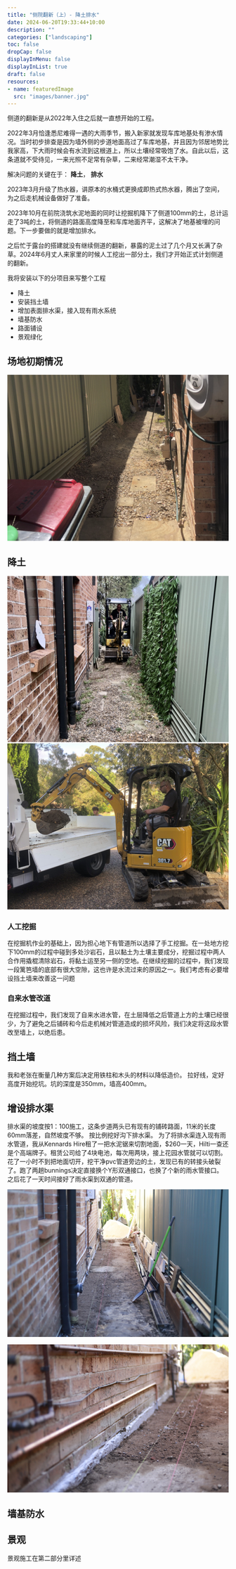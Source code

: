 ```yaml
---
title: "侧院翻新（上）- 降土排水"
date: 2024-06-20T19:33:44+10:00
description: ""
categories: ["landscaping"]
toc: false
dropCap: false
displayInMenu: false
displayInList: true
draft: false 
resources:
- name: featuredImage
  src: "images/banner.jpg"
---
```


侧道的翻新是从2022年入住之后就一直想开始的工程。

2022年3月恰逢悉尼难得一遇的大雨季节，搬入新家就发现车库地基处有渗水情况。当时初步排查是因为墙外侧的步道地面高过了车库地基，并且因为邻居地势比我家高，下大雨时候会有水流到这根道上，所以土壤经常吸饱了水。自此以后，这条道就不受待见，一来光照不足常有杂草，二来经常潮湿不太干净。

解决问题的关键在于： **降土**， **排水**

2023年3月升级了热水器，讲原本的水桶式更换成即热式热水器，腾出了空间，为之后走机械设备做好了准备。

2023年10月在前院浇筑水泥地面的同时让挖掘机降下了侧道100mm的土，总计运走了3吨的土，将侧道的路面高度降至和车库地面齐平，这解决了地基被埋的问题。下一步要做的就是增加排水。

之后忙于露台的搭建就没有继续侧道的翻新，暴露的泥土过了几个月又长满了杂草。2024年6月丈人来家里的时候人工挖出一部分土，我们才开始正式计划侧道的翻新。

我将安装以下的分项目来写整个工程

- 降土
- 安装挡土墙
- 增加表面排水渠，接入现有雨水系统
- 墙基防水
- 路面铺设
- 景观绿化

## 场地初期情况

![原始状况](images/side-lane%20-%205.jpeg)


## 降土

![降土](images/side-lane%20-%206.jpeg)
![降土](images/side-lane%20-%207.jpeg)


### 人工挖掘

在挖掘机作业的基础上，因为担心地下有管道所以选择了手工挖掘。在一处地方挖下100mm的过程中碰到多处沙岩石，且以黏土为土壤主要成分，挖掘过程中两人合作用撬棍清除岩石，将黏土运至另一侧的空地。在继续挖掘的过程中，我们发现一段篱笆墙的底部有很大空隙，这也许是水流过来的原因之一。我们考虑有必要增设挡土墙来改善这一问题

### 自来水管改道

在挖掘过程中，我们发现了自来水进水管，在土层降低之后管道上方的土壤已经很少，为了避免之后铺砖和今后走机械对管道造成的损坏风险，我们决定将这段水管改至墙上，以绝后患。

## 挡土墙

我和老张在衡量几种方案后决定用铁柱和木头的材料以降低造价。
拉好线，定好高度开始挖坑。坑的深度是350mm，墙高400mm。

## 增设排水渠

排水渠的坡度按1：100施工，这条步道两头已有现有的铺砖路面，11米的长度60mm落差，自然坡度不够。
按比例挖好沟下排水渠。
为了将排水渠连入现有雨水管道，我从Kennards Hire租了一把水泥锯来切割地面，$260一天，Hilti一查还是个高端牌子。租赁公司给了4块电池，每次用两块，接上花园水管就可以切割。
花了一小时不到把地面切开，挖干净pvc管道旁边的土，发现已有的转接头破裂了。跑了两趟bunnings决定直接换个Y形双通接口，也换了个新的雨水管接口。之后花了一天时间接好了雨水渠到双通的管道。

![Side lane 1](images/side-lane%20-%201.jpeg)

![Side lane 2](images/side-lane%20-%202.jpeg)

## 墙基防水


## 景观

景观施工在第二部分里详述
